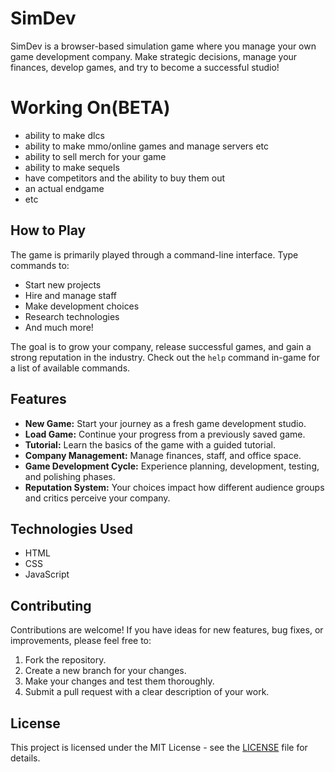 # SimDev

SimDev is a browser-based simulation game where you manage your own game development company. Make strategic decisions, manage your finances, develop games, and try to become a successful studio!


# Working On(BETA)
- ability to make dlcs
- ability to make mmo/online games and manage servers etc
- ability to sell merch for your game
- ability to make sequels
- have competitors and the ability to buy them out
- an actual endgame
- etc


## How to Play

The game is primarily played through a command-line interface. Type commands to:
- Start new projects
- Hire and manage staff
- Make development choices
- Research technologies
- And much more!

The goal is to grow your company, release successful games, and gain a strong reputation in the industry. Check out the `help` command in-game for a list of available commands.

## Features

- **New Game:** Start your journey as a fresh game development studio.
- **Load Game:** Continue your progress from a previously saved game.
- **Tutorial:** Learn the basics of the game with a guided tutorial.
- **Company Management:** Manage finances, staff, and office space.
- **Game Development Cycle:** Experience planning, development, testing, and polishing phases.
- **Reputation System:** Your choices impact how different audience groups and critics perceive your company.

## Technologies Used

- HTML
- CSS
- JavaScript

## Contributing

Contributions are welcome! If you have ideas for new features, bug fixes, or improvements, please feel free to:
1. Fork the repository.
2. Create a new branch for your changes.
3. Make your changes and test them thoroughly.
4. Submit a pull request with a clear description of your work.

## License

This project is licensed under the MIT License - see the [LICENSE](LICENSE) file for details.
